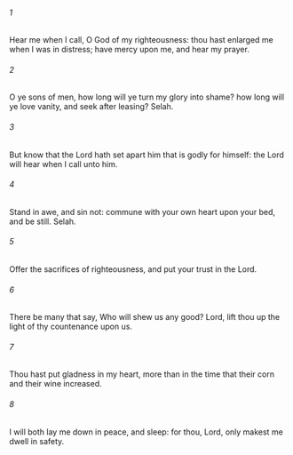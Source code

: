 ###### 1
Hear me when I call, O God of my righteousness: thou hast enlarged me when I was in distress; have mercy upon me, and hear my prayer.

###### 2
O ye sons of men, how long will ye turn my glory into shame? how long will ye love vanity, and seek after leasing? Selah.

###### 3
But know that the Lord hath set apart him that is godly for himself: the Lord will hear when I call unto him.

###### 4
Stand in awe, and sin not: commune with your own heart upon your bed, and be still. Selah.

###### 5
Offer the sacrifices of righteousness, and put your trust in the Lord.

###### 6
There be many that say, Who will shew us any good? Lord, lift thou up the light of thy countenance upon us.

###### 7
Thou hast put gladness in my heart, more than in the time that their corn and their wine increased.

###### 8
I will both lay me down in peace, and sleep: for thou, Lord, only makest me dwell in safety.


